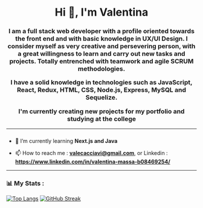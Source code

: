 

<div>
    <h1 align="center">Hi 👋, I'm Valentina</h1>
    <h3 align="center"> I am a full stack web developer with a profile oriented towards the front end and with basic knowledge in UX/UI Design. I consider myself as very creative and persevering person, with a great willingness to learn and carry out new tasks and projects. Totally entrenched with teamwork and agile SCRUM methodologies.

I have a solid knowledge in technologies such as JavaScript, React, Redux, HTML, CSS, Node.js, Express, MySQL and Sequelize. 

I'm currently creating new projects for my portfolio and studying at the college</h3>
</div>




---

### 

- 📝 I’m currently learning **Next.js and Java**

- 📫 How to reach me : **valecacciavi@gmail.com**, or Linkedin : **https://www.linkedin.com/in/valentina-massa-b08469254/**






---

### 📊 My Stats :

[![Top Langs](https://github-readme-stats.vercel.app/api/top-langs/?username=massavalentina&theme=tokyonight)](https://github.com/anuraghazra/github-readme-stats)    [![GitHub Streak](http://github-readme-streak-stats.herokuapp.com?user=massavalentina&theme=onedark)](https://git.io/streak-stats)










